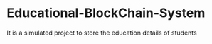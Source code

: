 # Educational-BlockChain-System
It is a simulated project to store the education details of students
